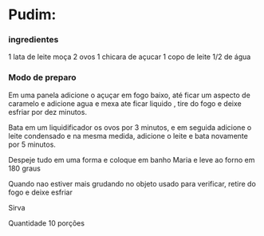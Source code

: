 # Pudim:
### ingredientes
1 lata de leite moça
2 ovos
1 chicara de açucar
1 copo de leite
1/2 de água

### Modo de preparo

Em uma panela adicione o açuçar em fogo baixo, até ficar um aspecto  de caramelo e adicione agua e mexa ate ficar liquido , tire do fogo e deixe esfriar por dez minutos.

Bata em um liquidificador os ovos por 3 minutos, e em seguida adicione o leite condensado e na mesma medida, adicione o  leite e bata novamente por 5 minutos.

Despeje tudo em uma forma e coloque em banho Maria e leve ao forno em 180 graus

Quando nao estiver mais grudando no objeto usado para verificar, retire do fogo e deixe esfriar

Sirva

Quantidade 10 porções



